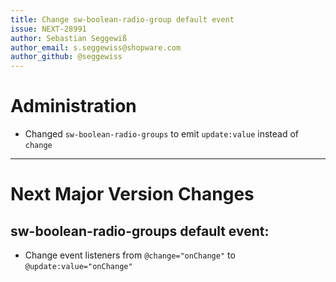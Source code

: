 ```yaml
---
title: Change sw-boolean-radio-group default event
issue: NEXT-28991
author: Sebastian Seggewiß
author_email: s.seggewiss@shopware.com
author_github: @seggewiss
---
```

# Administration
* Changed `sw-boolean-radio-groups` to emit `update:value` instead of `change`
___
# Next Major Version Changes
## sw-boolean-radio-groups default event:
* Change event listeners from `@change="onChange"` to `@update:value="onChange"`
